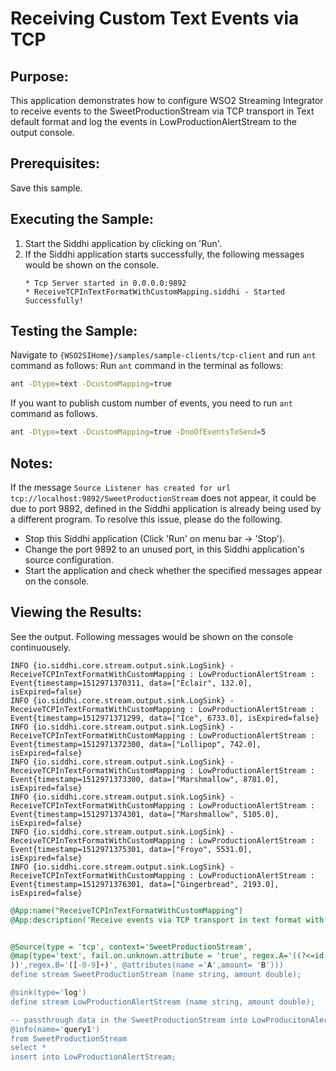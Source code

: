 # Receiving Custom Text Events via TCP

## Purpose:
This application demonstrates how to configure WSO2 Streaming Integrator to receive events to the SweetProductionStream via TCP transport in Text default format and log the events in LowProductionAlertStream to the  output  console.

## Prerequisites:
Save this sample.

## Executing the Sample:
1. Start the Siddhi application by clicking on 'Run'.
2. If the Siddhi application starts successfully, the following messages would be shown on the console.
    ```
    * Tcp Server started in 0.0.0.0:9892
    * ReceiveTCPInTextFormatWithCustomMapping.siddhi - Started Successfully!
    ```

## Testing the Sample:
Navigate to `{WSO2SIHome}/samples/sample-clients/tcp-client` and run `ant` command as follows:
Run `ant` command in the terminal as follows:
```bash
ant -Dtype=text -DcustomMapping=true
```
If you want to publish custom number of events, you need to run `ant` command as follows.
```bash
ant -Dtype=text -DcustomMapping=true -DnoOfEventsToSend=5
```

## Notes:
If the message `Source Listener has created for url tcp://localhost:9892/SweetProductionStream` does not appear, it could be due to port 9892, defined in the Siddhi application is already being used by a different program. To resolve this issue, please do the following.
* Stop this Siddhi application (Click 'Run' on menu bar -> 'Stop').
* Change the port 9892 to an unused port, in this Siddhi application's source configuration.
* Start the application and check whether the specified messages appear on the console.

## Viewing the Results:
See the output. Following messages would be shown on the console continuousely.
```
INFO {io.siddhi.core.stream.output.sink.LogSink} - ReceiveTCPInTextFormatWithCustomMapping : LowProductionAlertStream : Event{timestamp=1512971370311, data=["Eclair", 132.0], isExpired=false}
INFO {io.siddhi.core.stream.output.sink.LogSink} - ReceiveTCPInTextFormatWithCustomMapping : LowProductionAlertStream : Event{timestamp=1512971371299, data=["Ice", 6733.0], isExpired=false}
INFO {io.siddhi.core.stream.output.sink.LogSink} - ReceiveTCPInTextFormatWithCustomMapping : LowProductionAlertStream : Event{timestamp=1512971372300, data=["Lollipop", 742.0], isExpired=false}
INFO {io.siddhi.core.stream.output.sink.LogSink} - ReceiveTCPInTextFormatWithCustomMapping : LowProductionAlertStream : Event{timestamp=1512971373300, data=["Marshmallow", 8781.0], isExpired=false}
INFO {io.siddhi.core.stream.output.sink.LogSink} - ReceiveTCPInTextFormatWithCustomMapping : LowProductionAlertStream : Event{timestamp=1512971374301, data=["Marshmallow", 5105.0], isExpired=false}
INFO {io.siddhi.core.stream.output.sink.LogSink} - ReceiveTCPInTextFormatWithCustomMapping : LowProductionAlertStream : Event{timestamp=1512971375301, data=["Froyo", 5531.0], isExpired=false}
INFO {io.siddhi.core.stream.output.sink.LogSink} - ReceiveTCPInTextFormatWithCustomMapping : LowProductionAlertStream : Event{timestamp=1512971376301, data=["Gingerbread", 2193.0], isExpired=false}
```

```sql
@App:name("ReceiveTCPInTextFormatWithCustomMapping")
@App:description('Receive events via TCP transport in text format with custom mapping and view the output on the console.')


@Source(type = 'tcp', context='SweetProductionStream',
@map(type='text', fail.on.unknown.attribute = 'true', regex.A='((?<=id:)(.*)(?=
))',regex.B='([-0-9]+)', @attributes(name ='A',amount= 'B')))
define stream SweetProductionStream (name string, amount double);

@sink(type='log')
define stream LowProductionAlertStream (name string, amount double);

-- passthrough data in the SweetProductionStream into LowProducitonAlertStream
@info(name='query1')
from SweetProductionStream
select *
insert into LowProductionAlertStream;
```